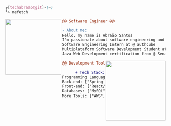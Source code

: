 ```css
┌[techabraao@git]-(~)
└> mefetch
```

<div style="display:block;text-align:left"><img align="left" src="https://skillicons.dev/icons?i=java" border="0" style="width:175px;" />
         

    
```diff
@@ Software Engineer @@

- About me:
Hello, my name is Abraão Santos
I'm passionate about software engineering and system architecture
Software Engineering Intern at @ authcube
Multiplataform Software Development Student at @ Fatec Zona Leste
Java Web Development certification from @ Senac Lapa Tito
```


<div style="display:block;text-align:right"><img align="right" src="https://skillicons.dev/icons?i=python" border="0" style="width:188px;" />
          
  
```diff
@@ Development Tools @@

+ Tech Stack:
Programming Languages: ["Python", "Java", "Go", "TypeScript"]
Back-end: ["Spring Book", "Flask", "FastAPI"]
Front-end: ["React/Next.js", "TailwindCSS", "Jinja2", "Axios", "jQuery"]
Databases: ["MySQL", "PostgreSQL", "Redis"]
More Tools: ["AWS", "Maven", "Docker", "ORMs", "Makefile", "Linux", "CI/CD", "Git/GitHub"]
```
